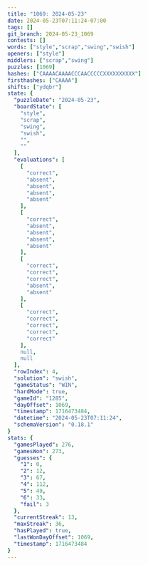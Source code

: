 ```yaml
---
title: "1069: 2024-05-23"
date: 2024-05-23T07:11:24-07:00
tags: []
git_branch: 2024-05-23_1069
contests: []
words: ["style","scrap","swing","swish"]
openers: ["style"]
middlers: ["scrap","swing"]
puzzles: [1069]
hashes: ["CAAAACAAAACCCAACCCCCXXXXXXXXXX"]
firsthashes: ["CAAAA"]
shifts: ["ydqbr"]
state: {
  "puzzleDate": "2024-05-23",
  "boardState": [
    "style",
    "scrap",
    "swing",
    "swish",
    "",
    ""
  ],
  "evaluations": [
    [
      "correct",
      "absent",
      "absent",
      "absent",
      "absent"
    ],
    [
      "correct",
      "absent",
      "absent",
      "absent",
      "absent"
    ],
    [
      "correct",
      "correct",
      "correct",
      "absent",
      "absent"
    ],
    [
      "correct",
      "correct",
      "correct",
      "correct",
      "correct"
    ],
    null,
    null
  ],
  "rowIndex": 4,
  "solution": "swish",
  "gameStatus": "WIN",
  "hardMode": true,
  "gameId": "1285",
  "dayOffset": 1069,
  "timestamp": 1716473484,
  "datetime": "2024-05-23T07:11:24",
  "schemaVersion": "0.18.1"
}
stats: {
  "gamesPlayed": 276,
  "gamesWon": 273,
  "guesses": {
    "1": 0,
    "2": 12,
    "3": 67,
    "4": 112,
    "5": 49,
    "6": 33,
    "fail": 3
  },
  "currentStreak": 13,
  "maxStreak": 36,
  "hasPlayed": true,
  "lastWonDayOffset": 1069,
  "timestamp": 1716473484
}
---
```

<!-- more -->
